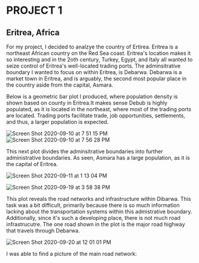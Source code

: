 # PROJECT 1
## Eritrea, Africa

For my project, I decided to analzye the country of Ertirea. Eritrea is a northeast African country on the Red Sea coast. Eritrea's location makes it so interesting and in the 2oth century, Turkey, Egypt, and Italy all wanted to seize control of Eritrea's well-located trading ports. The adminsitrative boundary I wanted to focus on within Eritrea, is Debarwa. Debarwa is a market town in Eritrea, and is arguably, the second most popular place in the country aside from the capital, Asmara. 

Below is a geometric bar plot I produced, where population density is shown based on county in Eritrea.It makes sense Debub is highly populated, as it is located in the northeast, where most of the trading ports are located. Trading ports facilitate trade, job opportunities, settlements, and thus, a larger population is expected.  

![Screen Shot 2020-09-10 at 7 51 15 PM](https://user-images.githubusercontent.com/60228374/93715796-8c133c80-fb39-11ea-9869-ab841228ac77.png)
![Screen Shot 2020-09-10 at 7 56 28 PM](https://user-images.githubusercontent.com/60228374/93715798-8ddd0000-fb39-11ea-8fbf-ba7e6b1eba70.png)

This next plot divides the adminsitrative boundaries into further administrative boundaries. As seen, Asmara has a large population, as it is the capital of Eritrea.

![Screen Shot 2020-09-11 at 1 13 04 PM](https://user-images.githubusercontent.com/60228374/93715803-92a1b400-fb39-11ea-9b57-5e4aa8f4f7f1.png)


![Screen Shot 2020-09-19 at 3 58 38 PM](https://user-images.githubusercontent.com/60228374/93715827-b49b3680-fb39-11ea-9ed5-bc078fa7533c.png)

This plot reveals the road networks and infrastructure within Dibarwa. This task was a bit difficult, primarily because there is so much information lacking about the transportation systems within this admistrative boundary. Additionally, since it's such a developing place, there is not much road infrastrucutre. The one road shown in the plot is the major road highway that travels through Debarwa. 

![Screen Shot 2020-09-20 at 12 01 01 PM](https://user-images.githubusercontent.com/60228374/93715823-ad742880-fb39-11ea-989f-36c04e3a6483.png)

I was able to find a picture of the main road network:
